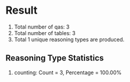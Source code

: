 # Result<br/>
1. Total number of qas: 3<br/>
2. Total number of tables: 3<br/>
3. Total 1 unique reasoning types are produced.<br/>
## **Reasoning Type Statistics**<br/>
1. counting: Count = 3, Percentage = 100.00%<br/>
